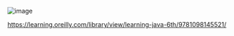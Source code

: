 ![image](https://github.com/user-attachments/assets/6c27057c-9957-48e3-a628-8d41e9e14a99)


https://learning.oreilly.com/library/view/learning-java-6th/9781098145521/

